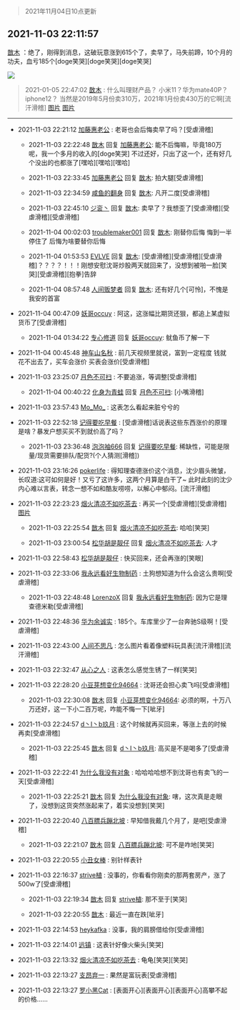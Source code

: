 > 2021年11月04日10点更新
<link rel="stylesheet" href="https://cdn.jsdelivr.net/gh/taotie6/sampleJSON@main/css/photo_show.css">
<meta name="referrer" content="no-referrer" />


 ## 2021-11-03 22:11:57 

 [㪚木](https://www.coolapk.com/feed/31196743?shareKey=YWE1ZDdmOWU3YzI0NjE4MmE0Mjc~) ：绝了，刚得到消息，这破玩意涨到615个了，卖早了，马失前蹄，10个月的功夫，血亏185个[doge笑哭][doge笑哭][doge笑哭] 

<div class="album">
<img class="img-item" src="http://image.coolapk.com/feed/2019/0414/11/1081091_1555210962_859@350x178.gif" />
</div>

> 2021-01-05 22:47:02 
> [㪚木](https://www.coolapk.com/feed/24028526?shareKey=OWVhZTdkYTdmNWIyNjE4MmE0Mjc~) : 什么叫理财产品？ 小米11？华为mate40P？iphone12？ 当然是2019年5月份卖310万，2021年1月份卖430万的它啊[流汗滑稽] 
[图片](http://image.coolapk.com/feed/2021/0105/22/1081091_a1d86eab_8021_075@3325x2494.jpeg)
[图片](http://image.coolapk.com/feed/2021/0105/22/1081091_d10044a9_8021_0752@3325x2494.jpeg)

 ------- 

- 2021-11-03 22:21:12 [加藤惠老公](uid=1266680) : 老哥也会后悔卖早了吗？[受虐滑稽] 

    - 2021-11-03 22:22:48 [㪚木](uid=1081091) 回复 [加藤惠老公](uid=1266680): 能不后悔嘛，毕竟180万呢，我一个多月的收入的[doge笑哭]
不过还好，只出了这一个，还有好几个没出的也都涨了[嘿哈][嘿哈][嘿哈] 

    - 2021-11-03 22:33:45 [加藤惠老公](uid=1266680) 回复 [㪚木](uid=1081091): 拍大腿[受虐滑稽] 

    - 2021-11-03 22:34:59 [咸鱼的翻身](uid=3945270) 回复 [㪚木](uid=1081091): 凡开二度[受虐滑稽] 

    - 2021-11-03 22:45:10 [ジ衮丶](uid=494451) 回复 [㪚木](uid=1081091): 卖早了？我想歪了[受虐滑稽][受虐滑稽][受虐滑稽] 

    - 2021-11-04 00:02:03 [troublemaker001](uid=1558211) 回复 [㪚木](uid=1081091): 刚替你后悔 悔到一半停住了 后悔为啥要替你后悔 

    - 2021-11-04 01:53:53 [EVLVE](uid=624501) 回复 [㪚木](uid=1081091): [受虐滑稽][受虐滑稽][受虐滑稽]？？？？！！！刚想安慰沈哥炒股两天就回来了，没想到被啪一脸[笑哭][受虐滑稽][抱拳]告辞 

    - 2021-11-04 08:57:48 [人间贩梦者](uid=2446972) 回复 [㪚木](uid=1081091): 还有好几个[可怜]，不愧是我安的首富 

- 2021-11-04 00:47:09 [妖哥occuy](uid=1388591) : 阿这，这涨幅比期货还狠，都追上某虚拟货币了[受虐滑稽] 

    - 2021-11-04 01:34:22 [专心修道](uid=3218687) 回复 [妖哥occuy](uid=1388591): 鱿鱼币了解一下 

- 2021-11-04 00:45:48 [神车山名秋](uid=1030948) : 前几天视频里就说，富到一定程度 钱就花不出去了，买车会涨价 买表会涨价[受虐滑稽] 

- 2021-11-03 23:25:07 [月色不可扫](uid=3639201) : 不要追涨，等调整[受虐滑稽] 

    - 2021-11-04 00:40:22 [化身为青蛙](uid=1209189) 回复 [月色不可扫](uid=3639201): [小嘴滑稽] 

- 2021-11-03 23:57:43 [Mo_Mo_](uid=432865) : 这表怎么看起来脏兮兮的 

- 2021-11-03 22:52:18 [记得要吃早餐](uid=4374824) : [受虐滑稽]话说表这些东西涨价的原理是啥？暴发户想买买不到就价高了吗？ 

    - 2021-11-03 23:36:48 [泡泡袖666](uid=2844894) 回复 [记得要吃早餐](uid=4374824): 稀缺性，可能是限量/现货需要排队/配货?(个人猜测[滑稽]) 

- 2021-11-03 23:16:26 [pokerlife](uid=575409) : 得知理查德涨价这个消息，沈少眉头微皱，长叹道:这可如何是好！又亏了这许多，这两个月算是白干了~
此时此刻的沈少内心难以言表，转念一想不如和酷友唠唠，以解心中郁闷。[流汗滑稽] 

- 2021-11-03 22:23:23 [烟火清凉不如吃茶去](uid=4279524) : 再买一个[受虐滑稽][受虐滑稽] [图片](http://image.coolapk.com/feed/2021/1103/22/4279524_b86a5fb0_9403_162@1080x2376.jpeg)

    - 2021-11-03 22:25:54 [㪚木](uid=1081091) 回复 [烟火清凉不如吃茶去](uid=4279524): 哈哈[笑哭] 

    - 2021-11-03 23:00:54 [松华胡是靓仔](uid=692318) 回复 [烟火清凉不如吃茶去](uid=4279524): 人才 

- 2021-11-03 22:58:43 [松华胡是靓仔](uid=692318) : 快买回来，还会再涨的[笑眼] 

- 2021-11-03 22:33:06 [我永远看好生物制药](uid=3331493) : 土狗想知道为什么会这么贵啊[受虐滑稽] 

    - 2021-11-03 22:48:48 [LorenzoX](uid=645650) 回复 [我永远看好生物制药](uid=3331493): 因为它是理查德米勒[受虐滑稽] 

- 2021-11-03 22:48:36 [华为余诚实](uid=1792952) : 185个。车库里少了一台奔驰S级啊！[受虐滑稽] 

- 2021-11-03 22:43:00 [人间不思凡](uid=2080265) : 怎么图片看着像塑料玩具表[流汗滑稽][流汗滑稽] 

- 2021-11-03 22:32:47 [从心之人](uid=3359478) : 这表怎么感觉生锈了一样[笑哭] 

- 2021-11-03 22:28:20 [小豆芽想变化94664](uid=5184191) : 沈哥还会担心卖飞吗[受虐滑稽] 

    - 2021-11-03 22:30:08 [㪚木](uid=1081091) 回复 [小豆芽想变化94664](uid=5184191): 必须的啊，十万八万还好，这一下小二百万呢，咋能不悔一下[呲牙] 

- 2021-11-03 22:24:57 [d丶I丶b玖月](uid=2952537) : 这个时候就再买回来，等涨上去的时候再卖[受虐滑稽] 

    - 2021-11-03 22:25:45 [㪚木](uid=1081091) 回复 [d丶I丶b玖月](uid=2952537): 高买是不是喝多了[受虐滑稽] 

- 2021-11-03 22:22:41 [为什么我没有对象](uid=2236988) : 哈哈哈哈想不到沈哥也有卖飞的一天[受虐滑稽] 

    - 2021-11-03 22:25:21 [㪚木](uid=1081091) 回复 [为什么我没有对象](uid=2236988): 嗐，这次真是走眼了，没想到这货突然涨起来了，着实没想到[笑哭] 

- 2021-11-03 22:20:40 [八百膘兵蹦北坡](uid=1105274) : 早知借我戴几个月了，是吧[受虐滑稽] 

    - 2021-11-03 22:21:07 [㪚木](uid=1081091) 回复 [八百膘兵蹦北坡](uid=1105274): 可不是咋地[笑哭] 

- 2021-11-03 22:20:55 [小丑女棒](uid=1414631) : 别针样表针 

- 2021-11-03 22:16:37 [strive植](uid=1468928) : 没事的，你看看你刚卖的那两套房产，涨了500w了[受虐滑稽] 

    - 2021-11-03 22:19:34 [㪚木](uid=1081091) 回复 [strive植](uid=1468928): 那不至于[笑哭] 

    - 2021-11-03 22:20:55 [㪚木](uid=1081091) : 最近一直在跌[呲牙] 

- 2021-11-03 22:14:53 [heykafka](uid=929692) : 没事，我的肩膀借给你[受虐滑稽] 

- 2021-11-03 22:14:01 [远镇](uid=1471248) : 这表针好像火柴头[笑哭] 

- 2021-11-03 22:13:32 [烟火清凉不如吃茶去](uid=4279524) : 龟龟[笑哭][笑哭] 

- 2021-11-03 22:13:27 [支昂弃一](uid=2297834) : 果然是富玩表[受虐滑稽] 

- 2021-11-03 22:13:27 [罗小黑Cat](uid=1726948) : [表面开心][表面开心][表面开心]高攀不起的价格…… 

